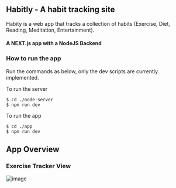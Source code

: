 ## Habitly - A habit tracking site

Habity is a web app that tracks a collection of habits (Exercise, Diet, Reading, Meditation, Entertainment). 

#### A NEXT.js app with a NodeJS Backend

### How to run the app
Run the commands as below, only the dev scripts are currently implemented.

To run the server
```console
$ cd ./node-server
$ npm run dev
```
To run the app
```console
$ cd ./app
$ npm run dev
```

## App Overview

### Exercise Tracker View

![image](https://user-images.githubusercontent.com/30584935/139685094-76435648-2bfd-407a-b52b-2ea0a8afbd1e.png)


